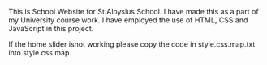 This is School Website for St.Aloysius School.
I have made this as a part of my University course work.
I have employed the use of HTML, CSS and JavaScript in this project.


If the home slider isnot working please copy the code in style.css.map.txt into style.css.map.
